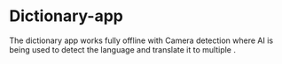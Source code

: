 # Dictionary-app
The dictionary app works fully offline with Camera detection where AI is being used to detect the language and translate it to multiple .
